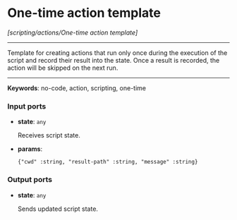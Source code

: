 # One-time action template

_[scripting/actions/One-time action template]_

---

Template for creating actions that run only once during the execution of the script and record their result into the state. Once a result is recorded, the action will be skipped on the next run.<br>

---

__Keywords__: no-code, action, scripting, one-time

### Input ports

* __state__: ` any `

    Receives script state.<br>


* __params__: 
    ```
    {"cwd" :string, "result-path" :string, "message" :string}
    ```

### Output ports

* __state__: ` any `

    Sends updated script state.<br>

